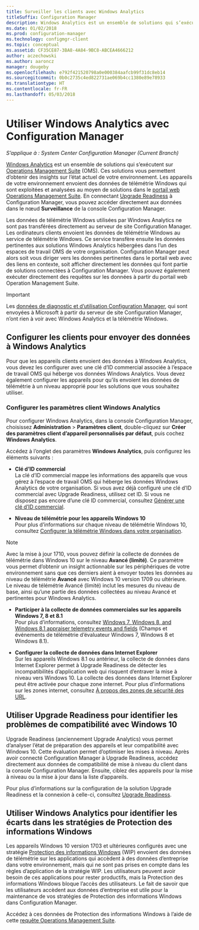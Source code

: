 ```yaml
---
title: Surveiller les clients avec Windows Analytics
titleSuffix: Configuration Manager
description: Windows Analytics est un ensemble de solutions qui s’exécutent sur Operations Management Suite et qui vous permettent d’obtenir des insights utiles sur l’état actuel de votre environnement en exploitant les données de télémétrie Windows envoyées par les appareils de votre environnement.
ms.date: 01/02/2018
ms.prod: configuration-manager
ms.technology: configmgr-client
ms.topic: conceptual
ms.assetid: CF35CE87-3BA8-4A84-9BC8-ABCEA4666212
author: aczechowski
ms.author: aaroncz
manager: dougeby
ms.openlocfilehash: e792f421520798a0e000384aafcb99f31dc8eb14
ms.sourcegitcommit: 0b0c2735c4ed822731ae069b4cc1380e89e78933
ms.translationtype: HT
ms.contentlocale: fr-FR
ms.lasthandoff: 05/03/2018
---
```

# <a name="use-windows-analytics-with-configuration-manager"></a>Utiliser Windows Analytics avec Configuration Manager

*S’applique à : System Center Configuration Manager (Current Branch)*

[Windows Analytics](https://www.microsoft.com/WindowsForBusiness/windows-analytics) est un ensemble de solutions qui s’exécutent sur [Operations Management Suite](/azure/operations-management-suite/operations-management-suite-overview) (OMS). Ces solutions vous permettent d’obtenir des insights sur l’état actuel de votre environnement. Les appareils de votre environnement envoient des données de télémétrie Windows qui sont exploitées et analysées au moyen de solutions dans le [portail web Operations Management Suite](https://mms.microsoft.com). En connectant [Upgrade Readiness](/sccm/core/clients/manage/upgrade/upgrade-analytics) à Configuration Manager, vous pouvez accéder directement aux données dans le nœud **Surveillance** de la console Configuration Manager.

Les données de télémétrie Windows utilisées par Windows Analytics ne sont pas transférées directement au serveur de site Configuration Manager. Les ordinateurs clients envoient les données de télémétrie Windows au service de télémétrie Windows. Ce service transfère ensuite les données pertinentes aux solutions Windows Analytics hébergées dans l’un des espaces de travail OMS de votre organisation. Configuration Manager peut alors soit vous diriger vers les données pertinentes dans le portail web avec des liens en contexte, soit afficher directement les données qui font partie de solutions connectées à Configuration Manager. Vous pouvez également exécuter directement des requêtes sur les données à partir du portail web Operation Management Suite.

>[!Important]
>Les [données de diagnostic et d’utilisation Configuration Manager](../../plan-design/diagnostics/diagnostics-and-usage-data.md), qui sont envoyées à Microsoft à partir du serveur de site Configuration Manager, n’ont rien à voir avec Windows Analytics et la télémétrie Windows.

## <a name="configure-clients-to-report-data-to-windows-analytics"></a>Configurer les clients pour envoyer des données à Windows Analytics

Pour que les appareils clients envoient des données à Windows Analytics, vous devez les configurer avec une clé d’ID commercial associée à l’espace de travail OMS qui héberge vos données Windows Analytics. Vous devez également configurer les appareils pour qu’ils envoient les données de télémétrie à un niveau approprié pour les solutions que vous souhaitez utiliser. 

### <a name="configure-windows-analytics-client-settings"></a>Configurer les paramètres client Windows Analytics
Pour configurer Windows Analytics, dans la console Configuration Manager, choisissez **Administration** > **Paramètres client**, double-cliquez sur **Créer des paramètres client d’appareil personnalisés par défaut**, puis cochez **Windows Analytics**.  

Accédez à l’onglet des paramètres **Windows Analytics**, puis configurez les éléments suivants :
  -  **Clé d’ID commercial**  
La clé d’ID commercial mappe les informations des appareils que vous gérez à l’espace de travail OMS qui héberge les données Windows Analytics de votre organisation. Si vous avez déjà configuré une clé d’ID commercial avec Upgrade Readiness, utilisez cet ID. Si vous ne disposez pas encore d’une clé ID commercial, consultez [Générer une clé d’ID commercial]( https://technet.microsoft.com/itpro/windows/deploy/upgrade-readiness-get-started#generate-your-commercial-id-key).

  -  **Niveau de télémétrie pour les appareils Windows 10**   
Pour plus d’informations sur chaque niveau de télémétrie Windows 10, consultez [Configurer la télémétrie Windows dans votre organisation](https://technet.microsoft.com/itpro/windows/manage/configure-windows-telemetry-in-your-organization#telemetry-levels).

   > [!Note]
   > Avec la mise à jour 1710, vous pouvez définir la collecte de données de télémétrie dans Windows 10 sur le niveau **Avancé (limité)**. Ce paramètre vous permet d’obtenir un insight actionnable sur les périphériques de votre environnement sans que ces derniers aient à envoyer toutes les données au niveau de télémétrie **Avancé** avec Windows 10 version 1709 ou ultérieure. Le niveau de télémétrie Avancé (limité) inclut les mesures du niveau de base, ainsi qu’une partie des données collectées au niveau Avancé et pertinentes pour Windows Analytics.


  -  **Participer à la collecte de données commerciales sur les appareils Windows 7, 8 et 8.1**   
Pour plus d’informations, consultez [Windows 7, Windows 8, and Windows 8.1 appraiser telemetry events and fields](https://go.microsoft.com/fwlink/?LinkID=822965) (Champs et événements de télémétrie d’évaluateur Windows 7, Windows 8 et Windows 8.1).

  -  **Configurer la collecte de données dans Internet Explorer**  
Sur les appareils Windows 8.1 ou antérieur, la collecte de données dans Internet Explorer permet à Upgrade Readiness de détecter les incompatibilités d’application web qui risquent d’entraver la mise à niveau vers Windows 10. La collecte des données dans Internet Explorer peut être activée pour chaque zone internet. Pour plus d’informations sur les zones internet, consultez [À propos des zones de sécurité des URL](https://msdn.microsoft.com/library/ms537183(v=vs.85).aspx).

## <a name="use-upgrade-readiness-to-identify-windows-10-compatibility-issues"></a>Utiliser Upgrade Readiness pour identifier les problèmes de compatibilité avec Windows 10

Upgrade Readiness (anciennement Upgrade Analytics) vous permet d’analyser l’état de préparation des appareils et leur compatibilité avec Windows 10. Cette évaluation permet d’optimiser les mises à niveau. Après avoir connecté Configuration Manager à Upgrade Readiness, accédez directement aux données de compatibilité de mise à niveau du client dans la console Configuration Manager. Ensuite, ciblez des appareils pour la mise à niveau ou la mise à jour dans la liste d’appareils.

Pour plus d’informations sur la configuration de la solution Upgrade Readiness et la connexion à celle-ci, consultez [Upgrade Readiness](../../clients/manage/upgrade/upgrade-analytics.md).

## <a name="use-windows-analytics-to-identify-gaps-in-windows-information-protection-policies"></a>Utiliser Windows Analytics pour identifier les écarts dans les stratégies de Protection des informations Windows

Les appareils Windows 10 version 1703 et ultérieures configurés avec une stratégie [Protection des informations Windows](https://docs.microsoft.com/windows/threat-protection/windows-information-protection/protect-enterprise-data-using-wip) (WIP) envoient des données de télémétrie sur les applications qui accèdent à des données d’entreprise dans votre environnement, mais qui ne sont pas prises en compte dans les règles d’application de la stratégie WIP. Les utilisateurs peuvent avoir besoin de ces applications pour rester productifs, mais la Protection des informations Windows bloque l’accès des utilisateurs. Le fait de savoir que les utilisateurs accèdent aux données d’entreprise est utile pour la maintenance de vos stratégies de Protection des informations Windows dans Configuration Manager. 

Accédez à ces données de Protection des informations Windows à l’aide de cette [requête Operations Management Suite](https://go.microsoft.com/fwlink/?linkid=849952).